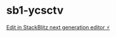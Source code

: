 # sb1-ycsctv

[Edit in StackBlitz next generation editor ⚡️](https://stackblitz.com/~/github.com/mbenites2007/sb1-ycsctv)